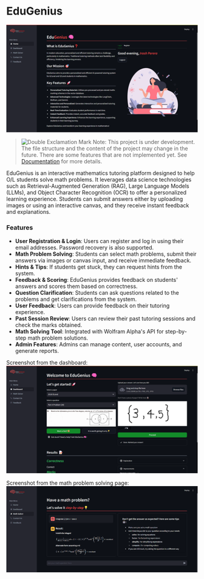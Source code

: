 # EduGenius

![HomePage](./assets/screenshots/homepage.png)

> <img src="https://raw.githubusercontent.com/Tarikul-Islam-Anik/Animated-Fluent-Emojis/master/Emojis/Symbols/Double%20Exclamation%20Mark.png" alt="Double Exclamation Mark" width="25" height="25" /> Note: This project is under development. The file structure and the content of the project may change in the future. There are some features that are not implemented yet. See [Documentation](https://github.com/Irash-Perera/EduGenius/blob/e58c6a3b06366b594282ac6a3e33afa3198c562c/docs) for more details.

EduGenius is an interactive mathematics tutoring platform designed to help O/L students solve math problems. It leverages data science technologies such as Retrieval-Augmented Generation (RAG), Large Language Models (LLMs), and Object Character Recognition (OCR) to offer a personalized learning experience. Students can submit answers either by uploading images or using an interactive canvas, and they receive instant feedback and explanations.

### Features
- **User Registration & Login**: Users can register and log in using their email addresses. Password recovery is also supported.
- **Math Problem Solving**: Students can select math problems, submit their answers via images or canvas input, and receive immediate feedback.
- **Hints & Tips**: If students get stuck, they can request hints from the system.
- **Feedback & Scoring**: EduGenius provides feedback on students' answers and scores them based on correctness.
- **Question Clarification**: Students can ask questions related to the problems and get clarifications from the system.
- **User Feedback**: Users can provide feedback on their tutoring experience.
- **Past Session Review**: Users can review their past tutoring sessions and check the marks obtained.
- **Math Solving Tool**: Integrated with Wolfram Alpha's API for step-by-step math problem solutions.
- **Admin Features**: Admins can manage content, user accounts, and generate reports.

Screenshot from the dashboard:
![Dashboard](./assets/screenshots/dashboard.png)

Screenshot from the math problem solving page:
![MathProblemSolving](./assets/screenshots/mathSolver.png)